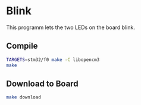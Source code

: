 # Blink

This programm lets the two LEDs on the board blink.

## Compile

``` bash
TARGETS=stm32/f0 make -C libopencm3
make
```

## Download to Board

``` bash
make download
```
